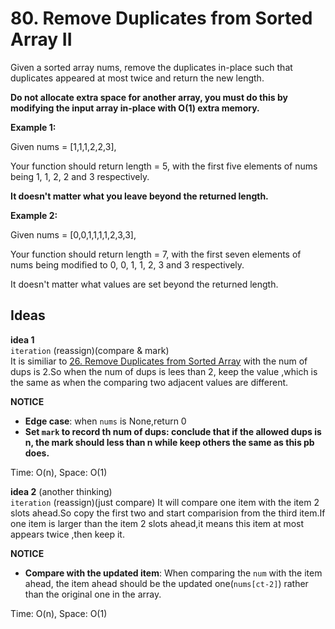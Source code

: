 # 80. Remove Duplicates from Sorted Array II

Given a sorted array nums, remove the duplicates in-place such that duplicates appeared at most twice and return the new length.

**Do not allocate extra space for another array, you must do this by modifying the input array in-place with O(1) extra memory.**  
   

**Example 1:**  

Given nums = [1,1,1,2,2,3],

Your function should return length = 5, with the first five elements of nums being 1, 1, 2, 2 and 3 respectively.  

**It doesn't matter what you leave beyond the returned length.**  

**Example 2:**  

Given nums = [0,0,1,1,1,1,2,3,3],

Your function should return length = 7, with the first seven elements of nums being modified to 0, 0, 1, 1, 2, 3 and 3 respectively.  

It doesn't matter what values are set beyond the returned length.   

## Ideas  
**idea 1**   
`iteration` (reassign)(compare & mark)   
It is similiar to [26. Remove Duplicates from Sorted Array](https://github.com/JingRachaelZhu/CrackLeetcode/tree/JingRachaelZhu-patch-1/Array/26.%20Remove%20Duplicates%20from%20Sorted%20Array) with the num of dups is 2.So when the num of dups is lees than 2, keep the value ,which is the same as when the comparing two adjacent values are different.  

**NOTICE**      
* **Edge case**: when `nums` is None,return 0      
* **Set `mark` to record th num of dups: conclude that if the allowed dups is n, the mark should less than n while keep others the same as this pb does.**           

Time: O(n), Space: O(1)      

**idea 2** (another thinking)  
`iteration` (reassign)(just compare)
It will compare one item with the item 2 slots ahead.So copy the first two and start comparision from the third item.If one item is larger than the item 2 slots ahead,it means this item at most appears twice ,then keep it.


**NOTICE**      
* **Compare with the updated item**: When comparing the `num` with the item ahead, the item ahead should be the updated one(`nums[ct-2]`) rather than the original one in the array.        
           

Time: O(n), Space: O(1) 


